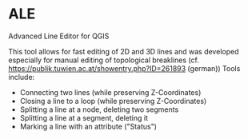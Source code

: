 # ALE
Advanced Line Editor for QGIS

This tool allows for fast editing of 2D and 3D lines and was developed especially for manual editing of topological breaklines (cf. https://publik.tuwien.ac.at/showentry.php?ID=261893 (german))
Tools include:
* Connecting two lines (while preserving Z-Coordinates)
* Closing a line to a loop (while preserving Z-Coordinates)
* Splitting a line at a node, deleting two segments
* Splitting a line at a segment, deleting it
* Marking a line with an attribute ("Status")
